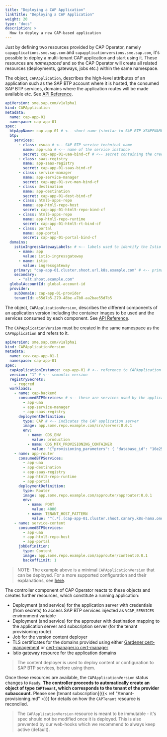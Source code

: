 ```yaml
---
title: "Deploying a CAP Application"
linkTitle: "Deploying a CAP Application"
weight: 20
type: "docs"
description: >
  How to deploy a new CAP-based application
---
```


Just by defining two resources provided by CAP Operator, namely `capapplications.sme.sap.com` and `capapplicationversions.sme.sap.com`, it's possible to deploy a multi-tenant CAP application and start using it. These resources are _namespaced_ and so the CAP Operator will create all related resources (deployments, gateways, jobs etc.) within the same namespace.

The object, `CAPApplication`, describes the high-level attributes of an application such as the SAP BTP account where it is hosted, the consumed SAP BTP services, domains where the application routes will be made available etc. See [API Reference](../../reference/#sme.sap.com/v1alpha1.CAPApplication).

```yaml
apiVersion: sme.sap.com/v1alpha1
kind: CAPApplication
metadata:
  name: cap-app-01
  namespace: cap-app-01
spec:
  btpAppName: cap-app-01 # <-- short name (similar to SAP BTP XSAPPNAME)
  btp:
    services:
      - class: xsuaa # <-- SAP BTP service technical name
        name: app-uaa # <-- name of the service instance
        secret: cap-app-01-uaa-bind-cf # <-- secret containing the credentials to access the service existing in the same namespace
      - class: saas-registry
        name: app-saas-registry
        secret: cap-app-01-saas-bind-cf
      - class: service-manager
        name: app-service-manager
        secret: cap-app-01-svc-man-bind-cf
      - class: destination
        name: app-destination
        secret: cap-app-01-dest-bind-cf
      - class: html5-apps-repo
        name: app-html5-repo-host
        secret: cap-app-01-html5-repo-bind-cf
      - class: html5-apps-repo
        name: app-html5-repo-runtime
        secret: cap-app-01-html5-rt-bind-cf
      - class: portal
        name: app-portal
        secret: cap-app-01-portal-bind-cf
  domains:
    istioIngressGatewayLabels: # <-- labels used to identify the Istio ingress gateway (the values provided here are the default values)
      - name: app
        value: istio-ingressgateway
      - name: istio
        value: ingressgateway
    primary: "cap-app-01.cluster.shoot.url.k8s.example.com" # <-- primary domain where the application is exposed. Each tenant will have access to a subdomain of this domain. Ensure that this is at most 62 chars long.
    secondary:
      - "alt.shoot.example.com"
  globalAccountId: global-account-id
  provider:
    subDomain: cap-app-01-provider
    tenantId: e55d7b5-279-48be-a7b0-aa2bae55d7b5
```

The object, `CAPApplicationVersion`, describes the different components of an application version including the container images to be used and the services consumed by each component. See [API Reference](../../reference/#sme.sap.com/v1alpha1.CAPApplicationVersion).

The `CAPApplicationVersion` must be created in the same namespace as the `CAPApplication` and refers to it.

```yaml
apiVersion: sme.sap.com/v1alpha1
kind: CAPApplicationVersion
metadata:
  name: cav-cap-app-01-1
  namespace: cap-app-01
spec:
  capApplicationInstance: cap-app-01 # <-- reference to CAPApplication in the same namespace
  version: "1" # <-- semantic version
  registrySecrets:
    - regcred
  workloads:
    - name: cap-backend
      consumedBTPServices: # <-- these are services used by the application server (already defines as part of CAPApplication resource). Corresponding credential secrets will be mounted onto the component pods as volumes.
        - app-uaa
        - app-service-manager
        - app-saas-registry
      deploymentDefinition:
        type: CAP # <-- indicates the CAP application server
        image: app.some.repo.example.com/srv/server:0.0.1
        env:
          - name: CDS_ENV
            value: production
          - name: CDS_MTX_PROVISIONING_CONTAINER
            value: '{"provisioning_parameters": { "database_id": "16e25c51-5455-4b17-a4d7-43545345345"}}'
    - name: app-router
      consumedBTPServices:
        - app-uaa
        - app-destination
        - app-saas-registry
        - app-html5-repo-runtime
        - app-portal
      deploymentDefinition:
        type: Router
        image: app.some.repo.example.com/approuter/approuter:0.0.1
        env:
          - name: PORT
            value: 4000
          - name: TENANT_HOST_PATTERN
            value: "^(.*).(cap-app-01.cluster.shoot.canary.k8s-hana.ondemand.co|alt.shoot.example.com)"
    - name: service-content
      consumedBTPServices:
        - app-uaa
        - app-html5-repo-host
        - app-portal
      jobDefinition:
        type: Content
        image: app.some.repo.example.com/approuter/content:0.0.1
        backoffLimit: 1
```

> NOTE: The example above is a minimal `CAPApplicationVersion` that can be deployed. For a more supported configuration and their explanations, see [here](../resources/capapplicationversion).

The controller component of CAP Operator reacts to these objects and creates further resources, which constitute a running application:

- Deployment (and service) for the application server with credentials (from secrets) to access SAP BTP services injected as `VCAP_SERVICES` environment variable
- Deployment (and service) for the approuter with destination mapping to the application server and subscription server (for the tenant provisioning route)
- Job for the version content deployer
- TLS certificates for the domains provided using either [Gardener cert-management](https://github.com/gardener/cert-management) or [cert-manager.io cert-manager](https://github.com/cert-manager/cert-manager)
- Istio gateway resource for the application domains

> The content deployer is used to deploy content or configuration to SAP BTP services, before using them.

Once these resources are available, the `CAPApplicationVersion` status changes to `Ready`. **The controller proceeds to automatically create an object of type `CAPTenant`, which corresponds to the tenant of the provider subaccount.** Please see [tenant subscription]({{< ref "/tenant-provisioning.md" >}}) for details on how the `CAPTenant` resource is reconciled.

> The `CAPApplicationVersion` resource is meant to be immutable - it's spec should not be modified once it is deployed. This is also prevented by our web-hooks which we recommend to always keep active (default).
